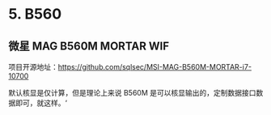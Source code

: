 # 5. B560

## 微星 MAG B560M MORTAR WIF

项目开源地址：https://github.com/sqlsec/MSI-MAG-B560M-MORTAR-i7-10700

默认核显是仅计算，但是理论上来说 B560M 是可以核显输出的，定制数据接口数据即可，就这样。‘

